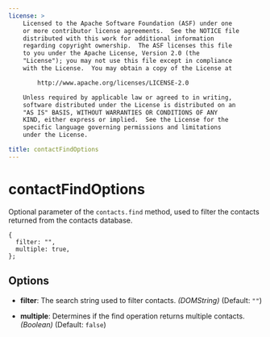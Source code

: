 ```yaml
---
license: >
    Licensed to the Apache Software Foundation (ASF) under one
    or more contributor license agreements.  See the NOTICE file
    distributed with this work for additional information
    regarding copyright ownership.  The ASF licenses this file
    to you under the Apache License, Version 2.0 (the
    "License"); you may not use this file except in compliance
    with the License.  You may obtain a copy of the License at

        http://www.apache.org/licenses/LICENSE-2.0

    Unless required by applicable law or agreed to in writing,
    software distributed under the License is distributed on an
    "AS IS" BASIS, WITHOUT WARRANTIES OR CONDITIONS OF ANY
    KIND, either express or implied.  See the License for the
    specific language governing permissions and limitations
    under the License.

title: contactFindOptions
---
```


# contactFindOptions

Optional parameter of the `contacts.find` method, used to filter the
contacts returned from the contacts database.

    {
      filter: "",
      multiple: true,
    };

## Options

- __filter__: The search string used to filter contacts. _(DOMString)_ (Default: `""`)

- __multiple__: Determines if the find operation returns multiple contacts. _(Boolean)_ (Default: `false`)
